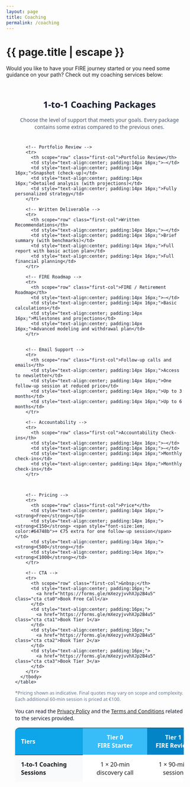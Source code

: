 ```yaml
---
layout: page
title: Coaching
permalink: /coaching
---
```


<h1 class="page-title">{{ page.title | escape }}</h1>
    
<div class="section">
    <div class="row">
          <div class="col s12">
<p>Would you like to have your FIRE journey started or you need some guidance on your path? Check out my coaching services below:</p>

<br/>
<!-- Service Tiers Table -->
<section class="pricing-tiers" style="font-family: system-ui, -apple-system, Segoe UI, Roboto, Helvetica, Arial, sans-serif; color:#0f172a; padding:24px;">
  <h2 style="text-align:center; font-size:clamp(1.4rem, 2.5vw, 2rem); margin:0 0 16px;">1-to-1 Coaching Packages</h2>
  <p style="text-align:center; color:#475569; margin:0 0 24px;">Choose the level of support that meets your goals. Every package contains some extras compared to the previous ones.</p>

  <div style="overflow-x:auto;">
    <table role="table" aria-label="Coaching service tiers" style="width:100%; border-collapse:separate; border-spacing:0; min-width:960px;">
      <thead>
        <tr>
          <th scope="col" class="first-col">Tiers</th>
          <th scope="col" style="text-align:center; padding:14px 16px; background:#38bdf8; color:white;">Tier 0<br><span style="font-weight:600;">FIRE Starter</span></th>
          <th scope="col" style="text-align:center; padding:14px 16px; background:#0284c7; color:white;">Tier 1<br><span style="font-weight:600;">FIRE Review</span></th>
          <th scope="col" style="text-align:center; padding:14px 16px; background:#0369a1; color:white;">Tier 2<br><span style="font-weight:600;">FIRE Coach</span></th>
          <th scope="col" style="text-align:center; padding:14px 16px; background:#0c4a6e; color:white;">Tier 3<br><span style="font-weight:600;">FIRE Partner</span></th>
        </tr>
      </thead>
      <tbody style="background:white;">
        <!-- Sessions -->
        <tr>
          <th scope="row" class="first-col">1-to-1 Coaching Sessions</th>
          <td style="text-align:center; padding:14px 16px;">1 × 20-min discovery call</td>
          <td style="text-align:center; padding:14px 16px;">1 × 90-min session</td>
          <td style="text-align:center; padding:14px 16px;">90-min session + 3 × 60-min sessions</td>
          <td style="text-align:center; padding:14px 16px;">90-min session + 6 × 60-min sessions</td>
        </tr>

        <!-- Portfolio Review -->
        <tr>
          <th scope="row" class="first-col">Portfolio Review</th>
          <td style="text-align:center; padding:14px 16px;">—</td>
          <td style="text-align:center; padding:14px 16px;">Snapshot (check-up)</td>
          <td style="text-align:center; padding:14px 16px;">Detailed analysis (with projections)</td>
          <td style="text-align:center; padding:14px 16px;">Fully personalized strategy</td>
        </tr>

        <!-- Written Deliverable -->
        <tr>
          <th scope="row" class="first-col">Written Recommendations</th>
          <td style="text-align:center; padding:14px 16px;">—</td>
          <td style="text-align:center; padding:14px 16px;">Brief summary (with benchmarks)</td>
          <td style="text-align:center; padding:14px 16px;">Full report with basic action plan</td>
          <td style="text-align:center; padding:14px 16px;">Full financial planning</td>
        </tr>

        <!-- FIRE Roadmap -->
        <tr>
          <th scope="row" class="first-col">FIRE / Retirement Roadmap</th>
          <td style="text-align:center; padding:14px 16px;">—</td>
          <td style="text-align:center; padding:14px 16px;">Basic calculations</td>
          <td style="text-align:center; padding:14px 16px;">Milestones and projections</td>
          <td style="text-align:center; padding:14px 16px;">Advanced modeling and withdrawal plan</td>
        </tr>


        <!-- Email Support -->
        <tr>
          <th scope="row" class="first-col">Follow-up calls and emails</th>
          <td style="text-align:center; padding:14px 16px;">Access to newsletter</td>
          <td style="text-align:center; padding:14px 16px;">One follow-up session at reduced price</td>
          <td style="text-align:center; padding:14px 16px;">Up to 3 months</td>
          <td style="text-align:center; padding:14px 16px;">Up to 6 months</td>
        </tr>

        <!-- Accountability -->
        <tr>
          <th scope="row" class="first-col">Accountability Check-ins</th>
          <td style="text-align:center; padding:14px 16px;">—</td>
          <td style="text-align:center; padding:14px 16px;">—</td>
          <td style="text-align:center; padding:14px 16px;">Monthly check-ins</td>
          <td style="text-align:center; padding:14px 16px;">Monthly check-ins</td>
        </tr>

      

        <!-- Pricing -->
        <tr>
          <th scope="row" class="first-col">Price*</th>
          <td style="text-align:center; padding:14px 16px;"><strong>Free</strong></td>
          <td style="text-align:center; padding:14px 16px;"><strong>€150</strong> <span style="font-size:1em; color:#64748b">+ €75 extra for one follow-up session</span></td>
          <td style="text-align:center; padding:14px 16px;"><strong>€500</strong></td>
          <td style="text-align:center; padding:14px 16px;"><strong>€1000</strong></td>
        </tr>

        <!-- CTA -->
        <tr>
          <th scope="row" class="first-col">&nbsp;</th>
          <td style="text-align:center; padding:16px;">
            <a href="https://forms.gle/mXezyjvvhXJp2B4u5" class="cta cta0">Book Free Call</a>
          </td>
          <td style="text-align:center; padding:16px;">
            <a href="https://forms.gle/mXezyjvvhXJp2B4u5" class="cta cta1">Book Tier 1</a>
          </td>
          <td style="text-align:center; padding:16px;">
            <a href="https://forms.gle/mXezyjvvhXJp2B4u5" class="cta cta2">Book Tier 2</a>
          </td>
          <td style="text-align:center; padding:16px;">
            <a href="https://forms.gle/mXezyjvvhXJp2B4u5" class="cta cta3">Book Tier 3</a>
          </td>
        </tr>
      </tbody>
    </table>
  </div>

  <p style="font-size:0.9em; color:#64748b; margin-top:12px;">*Pricing shown as indicative. Final quotes may vary on scope and complexity. Each additional 60-min session is priced at €100.</p>
<p>You can read the <a href="privacy-policy">Privacy Policy</a> and the <a href="terms-and-conditions">Terms and Conditions</a> related to the services provided.</p>
</section>

<!-- Styles -->
<style>
  .first-col {
    text-align:left;
    padding:14px 16px;
    background:#f8fafc;
    position:sticky;
    left:0;
    z-index:1;
    white-space:normal !important; /* allow wrapping */
    word-wrap:break-word;
    max-width:220px; /* keeps it narrow on mobile */
  }

  .pricing-tiers table thead .first-col {
    background:#0ea5e9;
    color:white;
    border-top-left-radius:12px;
  }

  .pricing-tiers .cta {
    display:inline-block;
    padding:10px 14px;
    border-radius:10px;
    color:#fff;
    text-decoration:none;
    font-weight:600;
  }

  .cta0 { background:#38bdf8; }
  .cta1 { background:#0ea5e9; }
  .cta2 { background:#0284c7; }
  .cta3 { background:#0c4a6e; }

  .pricing-tiers table tbody tr:hover { background:#f1f5f9; transition: background .2s ease; }
  .pricing-tiers table tbody tr:nth-child(even) th[scope="row"] { background:#f1f5f9 !important; }
  .pricing-tiers table tbody tr:nth-child(even) td { background:#fbfdff; }

  @media (max-width: 768px) {
    .first-col { max-width:140px; font-size:13px; }
    .pricing-tiers table { font-size:13px; }
  }
</style>



